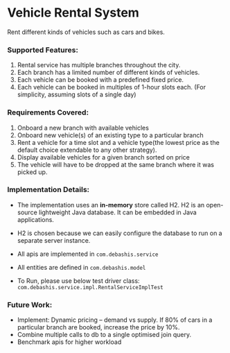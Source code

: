 # Vehicle Rental System
Rent different kinds of vehicles such as cars and bikes.

### Supported Features:
1. Rental service has multiple branches throughout the city. 
2. Each branch has a limited number of different kinds of vehicles. 
3. Each vehicle can be booked with a predefined fixed price. 
4. Each vehicle can be booked in multiples of 1-hour slots each. (For simplicity, assuming slots of a single day) 

### Requirements Covered:
1. Onboard a new branch with available vehicles 
2. Onboard new vehicle(s) of an existing type to a particular branch 
3. Rent a vehicle for a time slot and a vehicle type(the lowest price as the default choice extendable to any other strategy). 
4. Display available vehicles for a given branch sorted on price 
5. The vehicle will have to be dropped at the same branch where it was picked up. 

### Implementation Details:
- The implementation uses an **in-memory** store called H2.
 H2 is an open-source lightweight Java database. It can be embedded in Java applications.
 
- H2 is chosen because we can easily configure the database to run on a separate server instance.

- All apis are implemented in `com.debashis.service`

- All entities are defined in `com.debashis.model`

- To Run, please use below test driver class:
  `com.debashis.service.impl.RentalServiceImplTest`
  
### Future Work:
- Implement: Dynamic pricing – demand vs supply. If 80% of cars in a particular branch are booked, increase the price by 10%.
- Combine multiple calls to db to a single optimised join query.
- Benchmark apis for higher workload 





